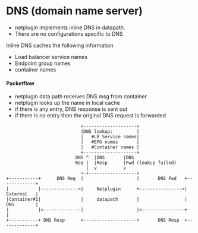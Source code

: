 <h1>DNS (domain name server)</h1>

* netplugin implements inline DNS in datapath.
* There are no configurations specific to DNS

Inline DNS caches the following information
 
 * Load balancer service names
 * Endpoint group names
 * container names

<h4>Packetflow</h4>

 * netplugin data path receives DNS msg from container
 * netplugin looks up the name in local cache
 * if there is any entry, DNS response is sent out
 * if there is no entry then the original DNS request is forwarded

```
                            +--------------------+
                            |DNS lookup:         |
                            |   #LB Service names|
                            |   #EPG names       |
                            |   #Container names |
                            +--------------------+
                          DNS ^  |DNS       |DNS
                          Req |  |Resp      |Fwd (lookup failed)
                              |  v          v
                            +-+------------------+
+-----------+      DNS Req  |                    |       DNS Fwd   +-------------+
|           |-------------->|     Netplugin      +---------------->|  External   |
|Container#1|               |     datapath       |                 |  DNS        |
|           |<--------------|                    |<----------------+             |
+-----------+ DNS Resp      +--------------------+       DNS Resp  +-------------+
```

